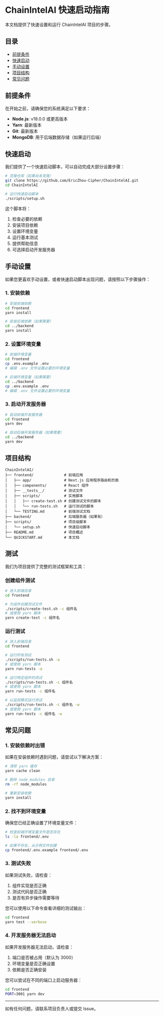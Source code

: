 # ChainIntelAI 快速启动指南

本文档提供了快速设置和运行 ChainIntelAI 项目的步骤。

## 目录

- [前提条件](#前提条件)
- [快速启动](#快速启动)
- [手动设置](#手动设置)
- [项目结构](#项目结构)
- [常见问题](#常见问题)

## 前提条件

在开始之前，请确保您的系统满足以下要求：

- **Node.js**: v18.0.0 或更高版本
- **Yarn**: 最新版本
- **Git**: 最新版本
- **MongoDB**: 用于后端数据存储（如果运行后端）

## 快速启动

我们提供了一个快速启动脚本，可以自动完成大部分设置步骤：

```bash
# 克隆仓库（如果尚未克隆）
git clone https://github.com/EricZhou-Cipher/ChainIntelAI.git
cd ChainIntelAI

# 运行快速启动脚本
./scripts/setup.sh
```

这个脚本将：

1. 检查必要的依赖
2. 安装项目依赖
3. 设置环境变量
4. 运行基本测试
5. 提供帮助信息
6. 可选择启动开发服务器

## 手动设置

如果您更喜欢手动设置，或者快速启动脚本出现问题，请按照以下步骤操作：

### 1. 安装依赖

```bash
# 安装前端依赖
cd frontend
yarn install

# 安装后端依赖（如果需要）
cd ../backend
yarn install
```

### 2. 设置环境变量

```bash
# 前端环境变量
cd frontend
cp .env.example .env
# 编辑 .env 文件设置必要的环境变量

# 后端环境变量（如果需要）
cd ../backend
cp .env.example .env
# 编辑 .env 文件设置必要的环境变量
```

### 3. 启动开发服务器

```bash
# 启动前端开发服务器
cd frontend
yarn dev

# 启动后端开发服务器（如果需要）
cd ../backend
yarn dev
```

## 项目结构

```
ChainIntelAI/
├── frontend/              # 前端应用
│   ├── app/               # Next.js 应用程序路由和页面
│   ├── components/        # React 组件
│   ├── __tests__/         # 测试文件
│   ├── scripts/           # 实用脚本
│   │   ├── create-test.sh # 创建测试文件的脚本
│   │   └── run-tests.sh   # 运行测试的脚本
│   └── TESTING.md         # 前端测试文档
├── backend/               # 后端服务器（如果有）
├── scripts/               # 项目级脚本
│   └── setup.sh           # 快速启动脚本
├── README.md              # 项目概述
└── QUICKSTART.md          # 本文档
```

## 测试

我们为项目提供了完整的测试框架和工具：

### 创建组件测试

```bash
# 进入前端目录
cd frontend

# 为组件创建测试文件
./scripts/create-test.sh -c 组件名
# 或使用 yarn 脚本
yarn create-test -c 组件名
```

### 运行测试

```bash
# 进入前端目录
cd frontend

# 运行所有测试
./scripts/run-tests.sh -a
# 或使用 yarn 脚本
yarn run-tests -a

# 运行特定组件的测试
./scripts/run-tests.sh -c 组件名
# 或使用 yarn 脚本
yarn run-tests -c 组件名

# 以监视模式运行测试
./scripts/run-tests.sh -c 组件名 -w
# 或使用 yarn 脚本
yarn run-tests -c 组件名 -w
```

## 常见问题

### 1. 安装依赖时出错

如果在安装依赖时遇到问题，请尝试以下解决方案：

```bash
# 清除 yarn 缓存
yarn cache clean

# 删除 node_modules 目录
rm -rf node_modules

# 重新安装依赖
yarn install
```

### 2. 找不到环境变量

确保您已经正确设置了环境变量文件：

```bash
# 检查前端环境变量文件是否存在
ls -la frontend/.env

# 如果不存在，从示例文件创建
cp frontend/.env.example frontend/.env
```

### 3. 测试失败

如果测试失败，请检查：

1. 组件实现是否正确
2. 测试代码是否正确
3. 是否有异步操作需要等待

您可以使用以下命令查看详细的测试输出：

```bash
cd frontend
yarn test --verbose
```

### 4. 开发服务器无法启动

如果开发服务器无法启动，请检查：

1. 端口是否被占用（默认为 3000）
2. 环境变量是否正确设置
3. 依赖是否正确安装

您可以尝试在不同的端口上启动服务器：

```bash
cd frontend
PORT=3001 yarn dev
```

---

如有任何问题，请联系项目负责人或提交 Issue。
